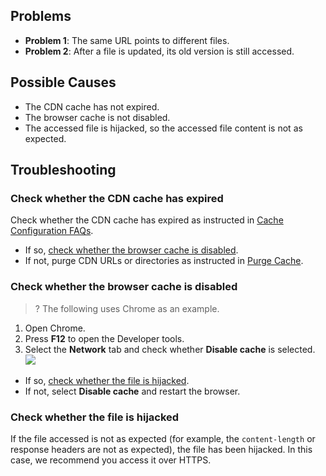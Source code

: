 ## Problems

- **Problem 1**: The same URL points to different files.
- **Problem 2**: After a file is updated, its old version is still accessed.

## Possible Causes

- The CDN cache has not expired.
- The browser cache is not disabled.
- The accessed file is hijacked, so the accessed file content is not as expected.

## Troubleshooting

### Check whether the CDN cache has expired

Check whether the CDN cache has expired as instructed in [Cache Configuration FAQs](https://intl.cloud.tencent.com/document/product/228/11203).
 - If so, [check whether the browser cache is disabled](#DisableCaching).
 - If not, purge CDN URLs or directories as instructed in [Purge Cache](https://intl.cloud.tencent.com/document/product/228/6299).

<span id="DisableCaching"></span>
### Check whether the browser cache is disabled

>? The following uses Chrome as an example.
>
1. Open Chrome.
2. Press **F12** to open the Developer tools.
3. Select the **Network** tab and check whether **Disable cache** is selected.
![](https://main.qcloudimg.com/raw/453ea5fdaa0d69be6f13fd809a815d22.png)
 - If so, [check whether the file is hijacked](#UseHTTPS).
 - If not, select **Disable cache** and restart the browser.

<span id="UseHTTPS"></span>
### Check whether the file is hijacked

If the file accessed is not as expected (for example, the `content-length` or response headers are not as expected), the file has been hijacked. In this case, we recommend you access it over HTTPS.


